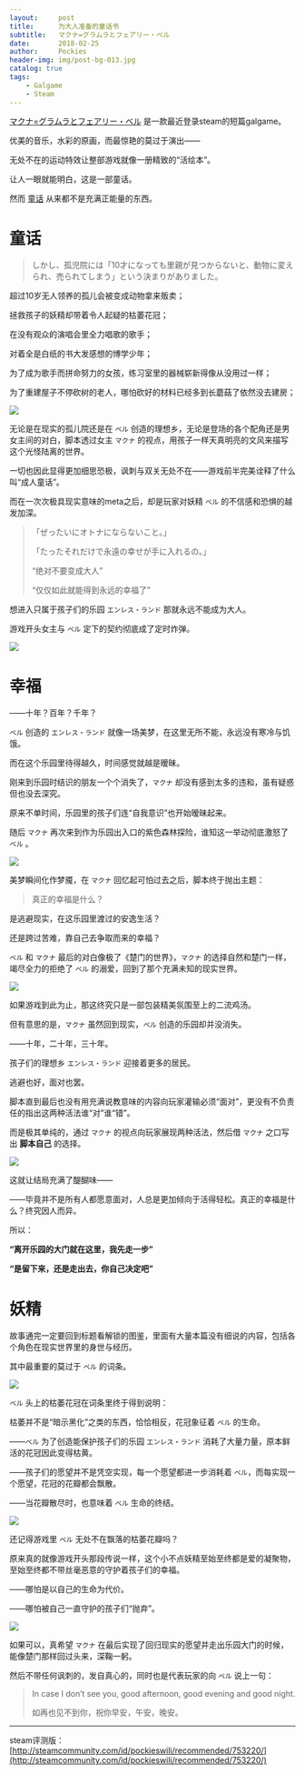 ```yaml
---
layout:     post
title:      为大人准备的童话书
subtitle:   マクナ=グラムラとフェアリー・ベル
date:       2018-02-25
author:     Pockies
header-img: img/post-bg-013.jpg
catalog: true
tags:
    - Galgame
    - Steam
---
```


[マクナ=グラムラとフェアリー・ベル](http://store.steampowered.com/app/753220/Mhakna_Gramura_and_Fairy_Bell/) 是一款最近登录steam的短篇galgame。

优美的音乐，水彩的原画，而最惊艳的莫过于演出——

无处不在的运动特效让整部游戏就像一册精致的“活绘本”。

让人一眼就能明白，这是一部童话。

然而 [童话](https://www.youtube.com/watch?v=5q2CnSSU2Do) 从来都不是充满正能量的东西。

# 童话

> しかし、孤児院には「10才になっても里親が見つからないと、動物に変えられ、売られてしまう」という決まりがありました。

超过10岁无人领养的孤儿会被变成动物拿来贩卖；

拯救孩子的妖精却带着令人起疑的枯萎花冠；

在没有观众的演唱会里全力唱歌的歌手；

对着全是白纸的书大发感想的博学少年；

为了成为歌手而拼命努力的女孩，练习室里的器械崭新得像从没用过一样；

为了重建屋子不停砍树的老人，哪怕砍好的材料已经多到长蘑菇了依然没去建房；

![](https://c1.staticflickr.com/5/4656/40473998371_4b589e4849_o.jpg)

无论是在现实的孤儿院还是在 `ベル` 创造的理想乡，无论是登场的各个配角还是男女主间的对白，脚本透过女主 `マクナ` 的视点，用孩子一样天真明亮的文风来描写这个光怪陆离的世界。

一切也因此显得更加细思恐极，讽刺与双关无处不在——游戏前半完美诠释了什么叫“成人童话”。

而在一次次极具现实意味的meta之后，却是玩家对妖精 `ベル` 的不信感和恐惧的越发加深。

>  「ぜったいにオトナにならないこと。」
>
>  「たったそれだけで永遠の幸せが手に入れるの。」
>
>  “绝对不要变成大人”
>
>  “仅仅如此就能得到永远的幸福了”

想进入只属于孩子们的乐园 `エンレス・ランド` 那就永远不能成为大人。

游戏开头女主与 `ベル` 定下的契约彻底成了定时炸弹。

![](https://c1.staticflickr.com/5/4669/25603026477_1e9df7afd0_o.jpg)

# 幸福

——十年？百年？千年？

`ベル` 创造的 `エンレス・ランド` 就像一场美梦，在这里无所不能，永远没有寒冷与饥饿。

而在这个乐园里待得越久，时间感觉就越是暧昧。

刚来到乐园时结识的朋友一个个消失了，`マクナ` 却没有感到太多的违和，虽有疑惑但也没去深究。

原来不单时间，乐园里的孩子们连“自我意识”也开始暧昧起来。

随后 `マクナ` 再次来到作为乐园出入口的紫色森林探险，谁知这一举动彻底激怒了 `ベル` 。

![](https://c1.staticflickr.com/5/4713/25603030987_01a87a55e9_o.jpg)

美梦瞬间化作梦魇，在 `マクナ` 回忆起可怕过去之后，脚本终于抛出主题：

> 真正的幸福是什么？

是逃避现实，在这乐园里渡过的安逸生活？

还是跨过苦难，靠自己去争取而来的幸福？

`ベル` 和 `マクナ` 最后的对白像极了《楚门的世界》，`マクナ` 的选择自然和楚门一样，竭尽全力的拒绝了 `ベル` 的溺爱，回到了那个充满未知的现实世界。

![](https://c1.staticflickr.com/5/4628/40430554872_fc7345d77d_o.jpg)

如果游戏到此为止，那这终究只是一部包装精美氛围至上的二流鸡汤。

但有意思的是，`マクナ` 虽然回到现实，`ベル` 创造的乐园却并没消失。

——十年，二十年，三十年。

孩子们的理想乡 `エンレス・ランド` 迎接着更多的居民。

逃避也好，面对也罢。

脚本直到最后也没有用充满说教意味的内容向玩家灌输必须“面对”，更没有不负责任的指出这两种活法谁“对”谁“错”。

而是极其单纯的，通过 `マクナ` 的视点向玩家展现两种活法，然后借 `マクナ` 之口写出 **脚本自己** 的选择。

![](https://c1.staticflickr.com/5/4630/40432007992_af369f7cab_o.jpg)

这就让结局充满了醍醐味——

——毕竟并不是所有人都愿意面对，人总是更加倾向于活得轻松。真正的幸福是什么？终究因人而异。

所以：

**“离开乐园的大门就在这里，我先走一步”**

**“是留下来，还是走出去，你自己决定吧”**

# 妖精

故事通完一定要回到标题看解锁的图鉴，里面有大量本篇没有细说的内容，包括各个角色在现实世界里的身世与经历。

其中最重要的莫过于 `ベル` 的词条。

![](https://c1.staticflickr.com/5/4672/40430560662_9c06e856b3_o.jpg)

`ベル` 头上的枯萎花冠在词条里终于得到说明：

枯萎并不是“暗示黑化”之类的东西，恰恰相反，花冠象征着 `ベル` 的生命。

——`ベル` 为了创造能保护孩子们的乐园 `エンレス・ランド` 消耗了大量力量，原本鲜活的花冠因此变得枯黄。

——孩子们的愿望并不是凭空实现，每一个愿望都进一步消耗着 `ベル`，而每实现一个愿望，花冠的花瓣都会飘散。

——当花瓣散尽时，也意味着 `ベル` 生命的终结。

![](https://c1.staticflickr.com/5/4704/25604486457_d4f74f7c3b_o.jpg)

还记得游戏里 `ベル` 无处不在飘落的枯萎花瓣吗？

原来真的就像游戏开头那段传说一样，这个小不点妖精至始至终都是爱的凝聚物，至始至终都不带丝毫恶意的守护着孩子们的幸福。

——哪怕是以自己的生命为代价。

——哪怕被自己一直守护的孩子们“抛弃”。

![](https://c1.staticflickr.com/5/4619/39763525614_5cb5031095_o.jpg)

如果可以，真希望 `マクナ` 在最后实现了回归现实的愿望并走出乐园大门的时候，能像楚门那样回过头来，深鞠一躬。

然后不带任何讽刺的，发自真心的，同时也是代表玩家的向 `ベル` 说上一句：

> In case I don’t see you, good afternoon, good evening and good night.
>
> 如再也见不到你，祝你早安，午安，晚安。

---

steam评测版：[http://steamcommunity.com/id/pockieswili/recommended/753220/](http://steamcommunity.com/id/pockieswili/recommended/753220/)